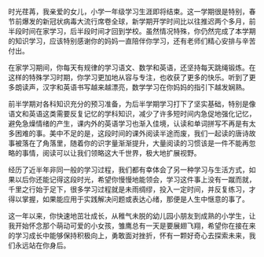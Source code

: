 时光荏苒，我亲爱的女儿，小学一年级学习生涯即将结束。这一学期很是特别，春节前爆发的新冠状病毒大流行席卷全球，新学期开学时间比以往推迟两个多月，前半段时间在家学习，后半段时间才回到学校。虽然情况特殊，你仍然完成了本学期的知识学习，应该特别感谢你的妈妈一直陪伴你学习，还有老师们精心安排与辛苦付出。

在家学习期间，你每天有规律的学习语文、数学和英语，还坚持每天跳绳锻炼。在这样的特殊学习时期，你学习更加地从容与专注，也收获了更多的快乐。听到了更多朗读声，汉字和英语书写越来越漂亮，数学学习在你妈妈的指引下越发娴熟。

前半学期对各科知识充分的预习准备，为后半学期学习打下了坚实基础，特别是像语文和英语这类需要反复记忆的学科知识，减少了许多短时间内急促地强化记忆，避免急燥情绪的产生，课内外的英语学习也渐入佳境，认读和单词拼写不再是有太多困难的事。美中不足的是，这段时间的课外阅读半途而废，我们一起读的唐诗故事被落在了角落里，随着你的识字量渐渐提升，大量阅读的习惯该是一件不能再忽略的事情，阅读可以让我们领略这大千世界，极大地扩展视野。

经历了近半年非同一般的学习过程，我们都有幸体会了另一种学习与生活方式，如果以后你还能记得这段时光，希望你慢慢地能领会，学习这件事上没有一蹴而就，千里之行始于足下，很多学习过程就是未雨绸缪，投入一定时间，并反复练习，才得以掌握，如果能应用于实践解决问题或表达心绪，那便是人生中惬意的事了。

这一年以来，你快速地茁壮成长，从稚气未脱的幼儿园小朋友到成熟的小学生，让我开始怀念那个萌动可爱的小女孩，雏鹰总有一天是要展翅飞翔，希望你在接在来的学习成长中能够保持积极向上，勇敢面对挫折，怀有一颗好奇心去探索未来，我们永远站在你身后。

